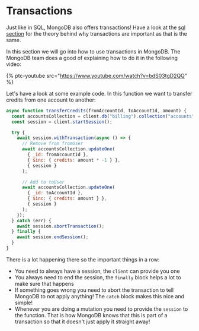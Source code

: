# Transactions

Just like in SQL, MongoDB also offers transactions! Have a look at the [sql section](../../sql/transactions.md) for the theory behind why transactions are important as that is the same.

In this section we will go into how to use transactions in MongoDB. The MongoDB team does a good of explaining how to do it in the following video:

{% ptc-youtube src="https://www.youtube.com/watch?v=bdS03tgD2QQ" %}

Let's have a look at some example code. In this function we want to transfer credits from one account to another:

```js
async function transferCredits(fromAccountId, toAccountId, amount) {
  const accountsCollection = client.db("billing").collection("accounts");
  const session = client.startSession();

  try {
    await session.withTransaction(async () => {
      // Remove from fromUser
      await accountsCollection.updateOne(
        { _id: fromAccountId },
        { $inc: { credits: amount * -1 } },
        { session }
      );

      // Add to toUser
      await accountsCollection.updateOne(
        { _id: toAccountId },
        { $inc: { credits: amount } },
        { session }
      );
    });
  } catch (err) {
    await session.abortTransaction();
  } finally {
    await session.endSession();
  }
}
```

There is a lot happening there so the important things in a row:

- You need to always have a session, the `client` can provide you one
- You always need to end the session, the `finally` block helps a lot to make sure that happens
- If something goes wrong you need to abort the transaction to tell MongoDB to not apply anything! The `catch` block makes this nice and simple!
- Whenever you are doing a mutation you need to provide the `session` to the function. That is how MongoDB knows that this is part of a transaction so that it doesn't just apply it straight away!
